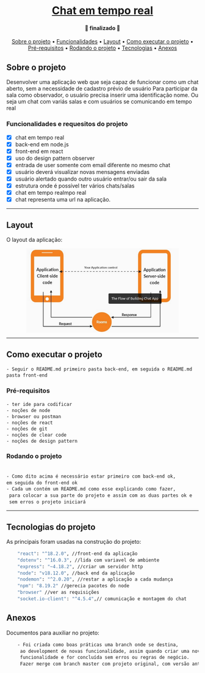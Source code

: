 <h1 align="center">
    <a href="#" alt="">Chat em tempo real</a>
</h1>

<h4 align="center">
	🚧 finalizado 🚧
</h4>

<p align="center">
 <a href="#sobre-o-projeto">Sobre o projeto</a> •
 <a href="#funcionalidades">Funcionalidades</a> • 
 <a href="#layout">Layout</a> • 
 <a href="#como-executar-o-projeto">Como executar o projeto</a> • 
 <a href="#pré-requisitos">Pré-requisitos</a> •
 <a href="#rodando-o-projeto">Rodando o projeto</a> •
 <a href="#tecnologias">Tecnologias</a> •
 <a href="#anexos">Anexos</a>
</p>

## Sobre o projeto
Desenvolver uma aplicação web que seja capaz de funcionar como
um chat aberto, sem a necessidade de cadastro prévio de usuário
Para participar da sala como observador, o usuário precisa inserir uma
identificação nome. Ou seja um chat com variás salas e com usuários 
se comunicando em tempo real

### Funcionalidades e requesitos do projeto 

- [x] chat em tempo real
- [x] back-end em node.js
- [x] front-end em react
- [x] uso do design pattern observer
- [x] entrada de user somente com email diferente no mesmo chat
- [x] usuário deverá visualizar novas mensagens enviadas
- [x] usuário alertado quando outro usuário entrar/ou sair da sala
- [x] estrutura onde é possível ter vários chats/salas
- [x] chat em tempo realmpo real
- [x] chat representa uma url na
aplicação.

---
## Layout

O layout da aplicação:

<p align="center" style="display: flex; align-items: flex-start; justify-content: center;">
  <img alt="fluxo" title="#fluxo" src="./assets/fluxo.png" width="400px">
</p>

---
## Como executar o projeto
    - Seguir o README.md primeiro pasta back-end, em seguida o README.md pasta front-end 
### Pré-requisitos
    - ter ide para codificar
    - noções de node
    - browser ou postman
    - noções de react
    - noções de git
    - noções de clear code
    - noções de design pattern

### Rodando o projeto

```bash

- Como dito acima é necessário estar primeiro com back-end ok, 
em seguida do front-end ok
- Cada um contém um README.md como esse explicando como fazer,
 para colocar a sua parte do projeto e assim com as duas partes ok e 
 sem erros o projeto iniciará 

```

---
## Tecnologias do projeto

As principais foram usadas na construção do projeto:
 
```bash
    "react": "^18.2.0", //front-end da aplicação
    "dotenv": "^16.0.3", //lida com variavel de ambiente
    "express": "~4.18.2", //criar um servidor http
    "node": "v18.12.0", //back end da aplicação
    "nodemon": "^2.0.20", //restar a aplicação a cada mudança
    "npm": "8.19.2" //gerecia pacotes do node
    "browser" //ver as requisições
    "socket.io-client": "^4.5.4",// comunicação e montagem do chat
```

## Anexos

Documentos para auxiliar no projeto:

```bash
    - Foi criada como boas práticas uma branch onde se destina,
     ao development de novas funcionalidade, assim quando criar uma nova
     funcionalidade e for concluída sem erros ou regras de negócio.
     Fazer merge com branch master com projeto original, com versão antes da nova funcionalidade. 

```
